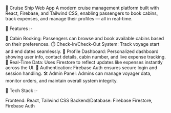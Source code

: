 🚢 Cruise Ship Web App
A modern cruise management platform built with React, Firebase, and Tailwind CSS, enabling passengers to book cabins, track expenses, and manage their profiles — all in real-time.

🌟 Features :-

🧳 Cabin Booking: Passengers can browse and book available cabins based on their preferences.
⏱️ Check-In/Check-Out System: Track voyage start and end dates seamlessly.
👤 Profile Dashboard: Personalized dashboard showing user info, contact details, cabin number, and live expense tracking.
🔁 Real-Time Data: Uses Firestore to reflect updates like expenses instantly across the UI.
🔐 Authentication: Firebase Auth ensures secure login and session handling.
🛠️ Admin Panel: Admins can manage voyager data, monitor orders, and maintain overall system integrity.

🧰 Tech Stack :-

Frontend: React, Tailwind CSS
Backend/Database: Firebase Firestore, Firebase Auth